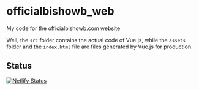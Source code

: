 # officialbishowb_web
My code for the officialbishowb.com website


Well, the `src` folder contains the actual code of Vue.js, while the `assets` folder and the `index.html` file are files generated by Vue.js for production.



## Status
[![Netlify Status](https://api.netlify.com/api/v1/badges/4e0eb20c-f804-4912-a8c6-da87e82fd9c7/deploy-status)](https://app.netlify.com/sites/nervous-jepsen-2ab111/deploys)